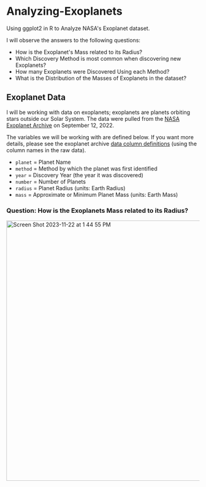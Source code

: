 # Analyzing-Exoplanets
Using ggplot2 in R to Analyze NASA's Exoplanet dataset.

I will observe the answers to the following questions:
- How is the Exoplanet's Mass related to its Radius?
- Which Discovery Method is most common when discovering new Exoplanets?
- How many Exoplanets were Discovered Using each Method?
- What is the Distribution of the Masses of Exoplanets in the dataset?

## Exoplanet Data
I will be working with data on exoplanets; exoplanets are planets orbiting stars outside our Solar System.  The data were pulled from the [NASA Exoplanet Archive](https://exoplanetarchive.ipac.caltech.edu/index.html) on September 12, 2022.

The variables we will be working with are defined below.  If you want more details, please see the exoplanet archive [data column definitions](https://exoplanetarchive.ipac.caltech.edu/docs/API_PS_columns.html) (using the column names in the raw data).

- `planet` = Planet Name
- `method` =  Method by which the planet was first identified
- `year` = Discovery Year (the year it was discovered)
- `number` = Number of Planets
- `radius` = Planet Radius (units: Earth Radius)
- `mass` = Approximate or Minimum Planet Mass (units: Earth Mass)


### Question: How is the Exoplanets Mass related to its Radius?
<img width="679" alt="Screen Shot 2023-11-22 at 1 44 55 PM" src="https://github.com/adityakmehrotra/Analyzing-Exoplanets/assets/24847438/0ae79486-c512-4bb6-9efd-931ccabef264">
